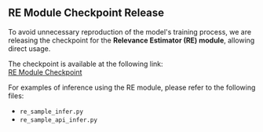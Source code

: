 ## RE Module Checkpoint Release

To avoid unnecessary reproduction of the model's training process, we are releasing the checkpoint for the **Relevance Estimator (RE) module**, allowing direct usage.

The checkpoint is available at the following link:  
[RE Module Checkpoint](https://drive.google.com/drive/folders/1xh_6RsHxnsFqtLKy4-Y2EeAyiWJCPlPX?usp=drive_link)

For examples of inference using the RE module, please refer to the following files:  
- `re_sample_infer.py`  
- `re_sample_api_infer.py`
